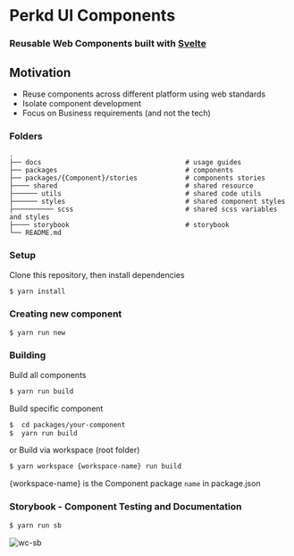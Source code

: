 # Perkd UI Components 
### Reusable Web Components built with [Svelte](https://svelte.dev)

## Motivation
* Reuse components across different platform using web standards
* Isolate component development
* Focus on Business requirements (and not the tech)


### Folders

    .
    ├── docs                                    # usage guides
    ├── packages                                # components
    ├── packages/{Component}/stories            # components stories
    ├──── shared                                # shared resource 
    ├────── utils                               # shared code utils 
    ├────── styles                              # shared component styles 
    ├────────── scss                            # shared scss variables and styles 
    ├──── storybook                             # storybook 
    └── README.md


### Setup

Clone this repository, then install dependencies

```bash
$ yarn install
```
### Creating new component

```bash
$ yarn run new
```

### Building 

Build all components

```bash
$ yarn run build
```

Build specific component

```bash
$  cd packages/your-component
$  yarn run build
```

or Build via workspace  (root folder)

```bash
$ yarn workspace {workspace-name} run build 
```

{workspace-name} is the Component package `name` in package.json

### Storybook  - Component Testing and Documentation

```bash
$ yarn run sb
```
![wc-sb](https://user-images.githubusercontent.com/43092/218355124-79b5146a-e50d-4308-8497-7d1c997db60a.gif)

